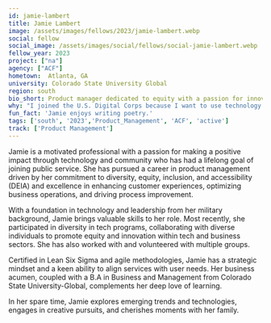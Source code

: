 ```yaml
---
id: jamie-lambert
title: Jamie Lambert
image: /assets/images/fellows/2023/jamie-lambert.webp
social: fellow
social_image: /assets/images/social/fellows/social-jamie-lambert.webp
fellow_year: 2023
project: ["na"]
agency: ["ACF"]
hometown:  Atlanta, GA
university: Colorado State University Global
region: south
bio_short: Product manager dedicated to equity with a passion for innovation and public service
why: "I joined the U.S. Digital Corps because I want to use technology for good and create positive change as a member of a talented and diverse team. I'm excited to help improve systems and services that have a direct impact on the community and for a chance to serve again."
fun_fact: 'Jamie enjoys writing poetry.'
tags: ['south', '2023','Product_Management', 'ACF', 'active']
track: ['Product Management']
---
```


Jamie is a motivated professional with a passion for making a positive impact through technology and community who has had a lifelong goal of joining public service. She has pursued a career in product management driven by her commitment to diversity, equity, inclusion, and accessibility (DEIA) and excellence in enhancing customer experiences, optimizing business operations, and driving process improvement.

With a foundation in technology and leadership from her military background, Jamie brings valuable skills to her role. Most recently, she participated in diversity in tech programs, collaborating with diverse individuals to promote equity and innovation within tech and business sectors. She has also worked with and volunteered with multiple groups.

Certified in Lean Six Sigma and agile methodologies, Jamie has a strategic mindset and a keen ability to align services with user needs. Her business acumen, coupled with a B.A in Business and Management from Colorado State University-Global, complements her deep love of learning. 

In her spare time, Jamie explores emerging trends and technologies, engages in creative pursuits, and cherishes moments with her family.
